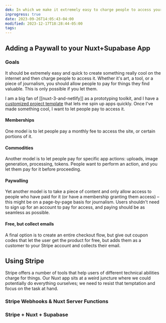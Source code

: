 ```yaml
---
dek: In which we make it extremely easy to charge people to access your website or pay for a membership
inprogress: true
date: 2023-09-26T14:05:43-04:00
modified: 2023-12-17T18:28:44-05:00
tags:
---
```


## Adding a Paywall to your Nuxt+Supabase App

### Goals

It should be extremely easy and quick to create something really cool on the internet and then charge people to access it. Whether it's art, a tool, or a piece of journalism, you should allow people to pay for things they find valuable. This is only possible if you let them.

I am a big fan of [[nuxt-3-and-netlify]] as a prototyping toolkit, and I have a [customized project template](https://github.com/ejfox/nuxt-template-2023/tree/main) that lets me spin up apps quickly. Once I've made something cool, I want to let people pay to access it.

#### Memberships

One model is to let people pay a monthly fee to access the site, or certain portions of it.

#### Commodities

Another model is to let people pay for specific app actions: uploads, image generation, processing, tokens. People want to perform an action, and you let them pay for it before proceeding.

#### Paywalling

Yet another model is to take a piece of content and only allow access to people who have paid for it (or have a membership granting them access) – this might be on a page-by-page basis for journalism. Users shouldn't need to sign up for an account to pay for access, and paying should be as seamless as possible.

#### Free, but collect emails

A final option is to create an entire checkout flow, but give out coupon codes that let the user get the product for free, but adds them as a customer to your Stripe account and collects their email.

## Using Stripe

Stripe offers a number of tools that help users of different technical abilities charge for things. Our Nuxt app sits at a weird juncture where we could potentially do everything ourselves; we need to resist that temptation and focus on the task at hand.

### Stripe Webhooks & Nuxt Server Functions

### Stripe + Nuxt + Supabase